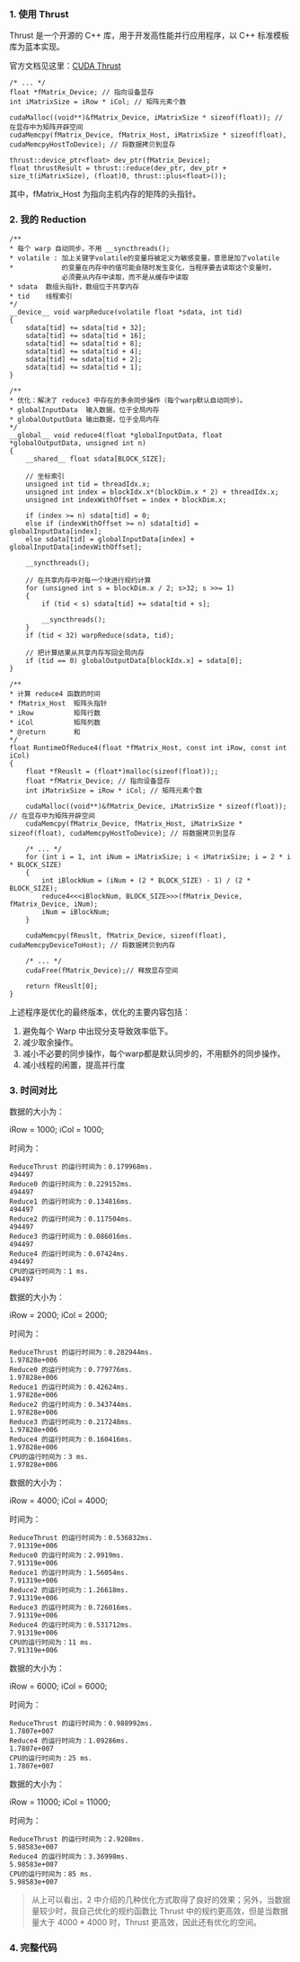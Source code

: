 
### 1. 使用 Thrust

Thrust 是一个开源的 C++ 库，用于开发高性能并行应用程序，以 C++ 标准模板库为蓝本实现。

官方文档见这里：[CUDA Thrust ](http://docs.nvidia.com/cuda/thrust/)

```
/* ... */
float *fMatrix_Device; // 指向设备显存
int iMatrixSize = iRow * iCol; // 矩阵元素个数

cudaMalloc((void**)&fMatrix_Device, iMatrixSize * sizeof(float)); // 在显存中为矩阵开辟空间
cudaMemcpy(fMatrix_Device, fMatrix_Host, iMatrixSize * sizeof(float), cudaMemcpyHostToDevice); // 将数据拷贝到显存

thrust::device_ptr<float> dev_ptr(fMatrix_Device);
float thrustResult = thrust::reduce(dev_ptr, dev_ptr + size_t(iMatrixSize), (float)0, thrust::plus<float>());
```

其中，fMatrix_Host 为指向主机内存的矩阵的头指针。

### 2. 我的 Reduction

```
/**
* 每个 warp 自动同步，不用 __syncthreads();
* volatile : 加上关键字volatile的变量将被定义为敏感变量，意思是加了volatile
*            的变量在内存中的值可能会随时发生变化，当程序要去读取这个变量时，
             必须要从内存中读取，而不是从缓存中读取
* sdata  数组头指针，数组位于共享内存
* tid    线程索引
*/
__device__ void warpReduce(volatile float *sdata, int tid)
{
    sdata[tid] += sdata[tid + 32];
    sdata[tid] += sdata[tid + 16];
    sdata[tid] += sdata[tid + 8];
    sdata[tid] += sdata[tid + 4];
    sdata[tid] += sdata[tid + 2];
    sdata[tid] += sdata[tid + 1];
}

/**
* 优化：解决了 reduce3 中存在的多余同步操作（每个warp默认自动同步）。
* globalInputData  输入数据，位于全局内存
* globalOutputData 输出数据，位于全局内存
*/
__global__ void reduce4(float *globalInputData, float *globalOutputData, unsigned int n)
{
    __shared__ float sdata[BLOCK_SIZE];

    // 坐标索引
    unsigned int tid = threadIdx.x;
    unsigned int index = blockIdx.x*(blockDim.x * 2) + threadIdx.x;
    unsigned int indexWithOffset = index + blockDim.x;

    if (index >= n) sdata[tid] = 0;
    else if (indexWithOffset >= n) sdata[tid] = globalInputData[index];
    else sdata[tid] = globalInputData[index] + globalInputData[indexWithOffset];
    
    __syncthreads();

    // 在共享内存中对每一个块进行规约计算
    for (unsigned int s = blockDim.x / 2; s>32; s >>= 1)
    {
        if (tid < s) sdata[tid] += sdata[tid + s];

        __syncthreads();
    }
    if (tid < 32) warpReduce(sdata, tid);

    // 把计算结果从共享内存写回全局内存
    if (tid == 0) globalOutputData[blockIdx.x] = sdata[0];
}

/**
* 计算 reduce4 函数的时间
* fMatrix_Host  矩阵头指针
* iRow          矩阵行数
* iCol          矩阵列数
* @return       和
*/
float RuntimeOfReduce4(float *fMatrix_Host, const int iRow, const int iCol)
{
    float *fReuslt = (float*)malloc(sizeof(float));;
    float *fMatrix_Device; // 指向设备显存
    int iMatrixSize = iRow * iCol; // 矩阵元素个数

    cudaMalloc((void**)&fMatrix_Device, iMatrixSize * sizeof(float)); // 在显存中为矩阵开辟空间
    cudaMemcpy(fMatrix_Device, fMatrix_Host, iMatrixSize * sizeof(float), cudaMemcpyHostToDevice); // 将数据拷贝到显存
    
    /* ... */
    for (int i = 1, int iNum = iMatrixSize; i < iMatrixSize; i = 2 * i * BLOCK_SIZE)
    {
        int iBlockNum = (iNum + (2 * BLOCK_SIZE) - 1) / (2 * BLOCK_SIZE);
        reduce4<<<iBlockNum, BLOCK_SIZE>>>(fMatrix_Device, fMatrix_Device, iNum);
        iNum = iBlockNum;
    }

    cudaMemcpy(fReuslt, fMatrix_Device, sizeof(float), cudaMemcpyDeviceToHost); // 将数据拷贝到内存

    /* ... */
    cudaFree(fMatrix_Device);// 释放显存空间

    return fReuslt[0];
}
```

上述程序是优化的最终版本，优化的主要内容包括：
1. 避免每个 Warp 中出现分支导致效率低下。
2. 减少取余操作。
3. 减小不必要的同步操作，每个warp都是默认同步的，不用额外的同步操作。
4. 减小线程的闲置，提高并行度

### 3. 时间对比

数据的大小为：

iRow = 1000;
iCol = 1000;

时间为：

```
ReduceThrust 的运行时间为：0.179968ms.
494497
Reduce0 的运行时间为：0.229152ms.
494497
Reduce1 的运行时间为：0.134816ms.
494497
Reduce2 的运行时间为：0.117504ms.
494497
Reduce3 的运行时间为：0.086016ms.
494497
Reduce4 的运行时间为：0.07424ms.
494497
CPU的运行时间为：1 ms.
494497
```

数据的大小为：

iRow = 2000;
iCol = 2000;

时间为：

```
ReduceThrust 的运行时间为：0.282944ms.
1.97828e+006
Reduce0 的运行时间为：0.779776ms.
1.97828e+006
Reduce1 的运行时间为：0.42624ms.
1.97828e+006
Reduce2 的运行时间为：0.343744ms.
1.97828e+006
Reduce3 的运行时间为：0.217248ms.
1.97828e+006
Reduce4 的运行时间为：0.160416ms.
1.97828e+006
CPU的运行时间为：3 ms.
1.97828e+006
```

数据的大小为：

iRow = 4000;
iCol = 4000;

时间为：

```
ReduceThrust 的运行时间为：0.536832ms.
7.91319e+006
Reduce0 的运行时间为：2.9919ms.
7.91319e+006
Reduce1 的运行时间为：1.56054ms.
7.91319e+006
Reduce2 的运行时间为：1.26618ms.
7.91319e+006
Reduce3 的运行时间为：0.726016ms.
7.91319e+006
Reduce4 的运行时间为：0.531712ms.
7.91319e+006
CPU的运行时间为：11 ms.
7.91319e+006
```

数据的大小为：

iRow = 6000;
iCol = 6000;

时间为：

```
ReduceThrust 的运行时间为：0.988992ms.
1.7807e+007
Reduce4 的运行时间为：1.09286ms.
1.7807e+007
CPU的运行时间为：25 ms.
1.7807e+007
```

数据的大小为：

iRow = 11000;
iCol = 11000;

时间为：

```
ReduceThrust 的运行时间为：2.9208ms.
5.98583e+007
Reduce4 的运行时间为：3.36998ms.
5.98583e+007
CPU的运行时间为：85 ms.
5.98583e+007
```

> 从上可以看出，2 中介绍的几种优化方式取得了良好的效果；另外，当数据量较少时，我自己优化的规约函数比 Thrust 中的规约更高效，但是当数据量大于 4000 * 4000 时，Thrust 更高效，因此还有优化的空间。

### 4. 完整代码
